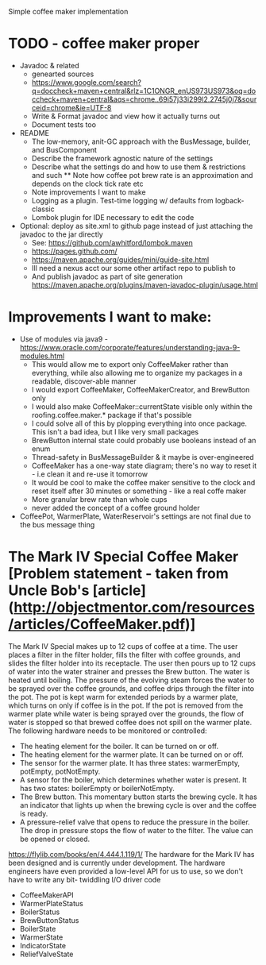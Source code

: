 Simple coffee maker implementation

# TODO - coffee maker proper
* Javadoc & related
    * genearted sources
    * https://www.google.com/search?q=doccheck+maven+central&rlz=1C1ONGR_enUS973US973&oq=doccheck+maven+central&aqs=chrome..69i57j33i299l2.2745j0j7&sourceid=chrome&ie=UTF-8
    * Write & Format javadoc and view how it actually turns out
    * Document tests too
* README
    * The low-memory, anit-GC approach with the BusMessage, builder, and BusComponent
    * Describe the framework agnostic nature of the settings
    * Describe what the settings do and how to use them & restrictions and such
        ** Note how coffee pot brew rate is an approximation and depends on the clock tick rate etc
    * Note improvements I want to make
    * Logging as a plugin. Test-time logging w/ defaults from logback-classic
    * Lombok plugin for IDE necessary to edit the code
* Optional: deploy as site.xml to github page instead of just attaching the javadoc to the jar directly
    * See: https://github.com/awhitford/lombok.maven
    * https://pages.github.com/
    * https://maven.apache.org/guides/mini/guide-site.html
    * Ill need a nexus acct our some other artifact repo to publish to
    * And publish javadoc as part of site generation https://maven.apache.org/plugins/maven-javadoc-plugin/usage.html


# Improvements I want to make:
* Use of modules via java9 - https://www.oracle.com/corporate/features/understanding-java-9-modules.html
    * This would allow me to export only CoffeeMaker rather than everything, while also allowing me to organize my packages in a readable, discover-able manner
    * I would export CoffeeMaker, CoffeeMakerCreator, and BrewButton only
    * I would also make CoffeeMaker::currentState visible only within the roofing.coffee.maker.* package if that's possible
    * I could solve all of this by plopping everything into once package. This isn't a bad idea, but I like very small packages
    * BrewButton internal state could probably use booleans instead of an enum
    * Thread-safety in BusMessageBuilder & it maybe is over-engineered
    * CoffeeMaker has a one-way state diagram; there's no way to reset it - i.e clean it and re-use it tomorrow
    * It would be cool to make the coffee maker sensitive to the clock and reset itself after 30 minutes or something - like a real coffe maker
    * More granular brew rate than whole cups
    * never added the concept of a coffee ground holder
* CoffeePot, WarmerPlate, WaterReservoir's settings are not final due to the bus message thing

# The Mark IV Special Coffee Maker [Problem statement - taken from Uncle Bob's [article] (http://objectmentor.com/resources/articles/CoffeeMaker.pdf)]

The Mark IV Special makes up to 12 cups of coffee at a time. The user places a filter in the filter holder, fills the filter with coffee grounds, and slides the filter holder into its receptacle. The user then pours up to 12 cups of water into the water strainer and presses the Brew button. The water is heated until boiling. The pressure of the evolving steam forces the water to be sprayed over the coffee grounds, and coffee drips through the filter into the pot. The pot is kept warm for extended periods by a warmer plate, which turns on only if coffee is in the pot. If the pot is removed from the warmer plate while water is being sprayed over the grounds, the flow of water is stopped so that brewed coffee does not spill on the warmer plate. The following hardware needs to be monitored or controlled:

* The heating element for the boiler. It can be turned on or off.
* The heating element for the warmer plate. It can be turned on or off.
* The sensor for the warmer plate. It has three states: warmerEmpty, potEmpty, potNotEmpty.
* A sensor for the boiler, which determines whether water is present. It has two states: boilerEmpty or boilerNotEmpty.
* The Brew button. This momentary button starts the brewing cycle. It has an indicator that lights up when the brewing cycle is over and the coffee is ready.
* A pressure-relief valve that opens to reduce the pressure in the boiler. The drop in pressure stops the flow of water to the filter. The value can be opened or closed.


https://flylib.com/books/en/4.444.1.119/1/
The hardware for the Mark IV has been designed and is currently under development. The hardware engineers have even provided a low-level API for us to use, so we don't have to write any bit- twiddling I/O driver code 
* CoffeeMakerAPI
* WarmerPlateStatus
* BoilerStatus
* BrewButtonStatus
* BoilerState
* WarmerState
* IndicatorState
* ReliefValveState